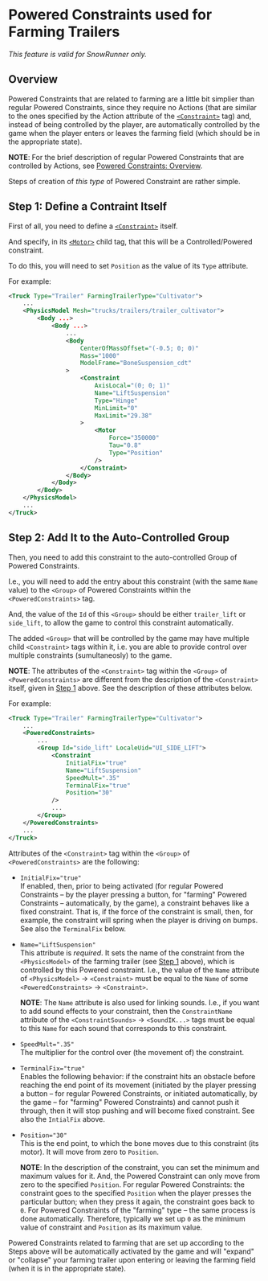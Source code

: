 # Powered Constraints used for Farming Trailers 

*This feature is valid for SnowRunner only.*

## Overview
Powered Constraints that are related to farming are a little bit simplier than regular Powered Constraints, since they require no Actions (that are similar to the ones specified by the Action attribute of the [`<Constraint>`][constraints] tag) and, instead of being controlled by the player, are automatically controlled by the game when the player enters or leaves the farming field (which should be in the appropriate state).

**NOTE**: For the brief description of regular Powered Constraints that are controlled by Actions, see [Powered Constraints: Overview][powered_constraints_overview].

Steps of creation of *this type* of Powered Constraint are rather simple.


## Step 1: Define a Contraint Itself
First of all, you need to define a [`<Constraint>`][constraints] itself.

And specify, in its [`<Motor>`][motor] child tag, that this will be a Controlled/Powered constraint. 

To do this, you will need to set `Position` as the value of its `Type` attribute.

For example:

```xml
<Truck Type="Trailer" FarmingTrailerType="Cultivator">
	...
	<PhysicsModel Mesh="trucks/trailers/trailer_cultivator">
		<Body ...>
			<Body ...>
				...
				<Body
					CenterOfMassOffset="(-0.5; 0; 0)"
					Mass="1000"
					ModelFrame="BoneSuspension_cdt"
				>
					<Constraint
						AxisLocal="(0; 0; 1)"
						Name="LiftSuspension"
						Type="Hinge"
						MinLimit="0"
						MaxLimit="29.38"
					>
						<Motor
							Force="350000"
							Tau="0.8"
							Type="Position"
						/>
					</Constraint>
				</Body>
			</Body>
		</Body>
	</PhysicsModel>
	...
</Truck>
```

## Step 2: Add It to the Auto-Controlled Group
Then, you need to add this constraint to the auto-controlled Group of Powered Constraints.

I.e., you will need to add the entry about this constraint (with the same `Name` value) to the `<Group>` of Powered Constraints within the `<PoweredConstraints>` tag. 

And, the value of the `Id` of this `<Group>` should be either `trailer_lift` or `side_lift`, to allow the game to control this constraint automatically. 

The added `<Group>` that will be controlled by the game may have multiple child `<Constraint>` tags within it, i.e. you are able to provide control over multiple constraints (sumultaneosly) to the game.

**NOTE**: The attributes of the `<Constraint>` tag within the `<Group>` of `<PoweredConstraints>` are different from the description of the `<Constraint>` itself, given in [Step 1](#step-1-define-a-contraint-itself) above. See the description of these attributes below.

For example:

```xml
<Truck Type="Trailer" FarmingTrailerType="Cultivator">
	...
	<PoweredConstraints>
		...
		<Group Id="side_lift" LocaleUid="UI_SIDE_LIFT">
			<Constraint
				InitialFix="true"
				Name="LiftSuspension"
				SpeedMult=".35"
				TerminalFix="true"
				Position="30"
			/>
			...
		</Group>		
	</PoweredConstraints>
	...
</Truck>
```


Attributes of the `<Constraint>` tag within the `<Group>` of `<PoweredConstraints>` are the following:

-   `InitialFix="true"`  
    If enabled, then, prior to being activated (for regular Powered Constraints – by the player pressing a button, for "farming" Powered Constraints – automatically, by the game), a constraint behaves like a fixed constraint. That is, if the force of the constraint is small, then, for example, the constraint will spring when the player is driving on bumps. See also the `TerminalFix` below.

-   `Name="LiftSuspension"`  
    This attribute is *required*. It sets the name of the constraint from the `<PhysicsModel>` of the farming trailer (see [Step 1](#step-1-define-a-contraint-itself) above), which is controlled by this Powered constraint. I.e., the value of the `Name` attribute of `<PhysicsModel>` → `<Constraint>` must be equal to the `Name` of some `<PoweredConstraints>` → `<Constraint>`.
    
    **NOTE**: The `Name` attribute is also used for linking sounds. I.e., if you want to add sound effects to your constraint, then the `ConstraintName` attribute of the `<ConstraintSounds>` → `<SoundIK...>` tags must be equal to this `Name` for each sound that corresponds to this constraint.

-   `SpeedMult=".35"`  
    The multiplier for the control over (the movement of) the constraint.

-   `TerminalFix="true"`  
    Enables the following behavior: if the constraint hits an obstacle before reaching the end point of its movement (initiated by the player pressing a button – for regular Powered Constraints, or initiated automatically, by the game – for "farming" Powered Constraints) and cannot push it through, then it will stop pushing and will become fixed constraint. See also the `IntialFix` above.

-   `Position="30"`  
    This is the end point, to which the bone moves due to this constraint (its motor). It will move from zero to `Position`.
    
    **NOTE**: In the description of the constraint, you can set the minimum and maximum values ​​for it. And, the Powered Constraint can only move from zero to the specified `Position`. For regular Powered Constraints: the constraint goes to the specified `Position` when the player presses the particular button; when they press it again, the constraint goes back to `0`. For Powered Constraints of the "farming" type – the same process is done automatically. Therefore, typically we set up `0` as the minimum value of constraint and `Position` as its maximum value.

Powered Constraints related to farming that are set up according to the Steps above will be automatically activated by the game and will "expand" or "collapse" your farming trailer upon entering or leaving the farming field (when it is in the appropriate state).


[powered_constraints_overview]: ./../powered_constraints/powered_constraints_overview.md
[constraints]: ./../../tags_and_attributes_of_trucks/truck/physicsmodel/body/constraint/index.md
[farming]: ./../../../map_modding/creating_a_map/farming/farming_overview.md
[motor]: ./../../tags_and_attributes_of_trucks/truck/physicsmodel/body/constraint/motor/index.md